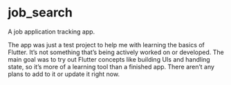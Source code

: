 # job_search

A job application tracking app.

The app was just a test project to help me with learning the basics of Flutter.
It’s not something that’s being actively worked on or developed.
The main goal was to try out Flutter concepts like building UIs and handling state,
so it’s more of a learning tool than a finished app.
There aren’t any plans to add to it or update it right now.